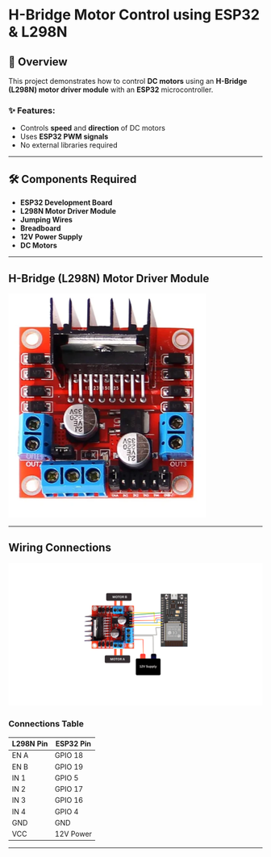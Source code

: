 # H-Bridge Motor Control using ESP32 & L298N

## 🚀 Overview  
This project demonstrates how to control **DC motors** using an **H-Bridge (L298N) motor driver module** with an **ESP32** microcontroller.

### ✨ Features:
- Controls **speed** and **direction** of DC motors  
- Uses **ESP32 PWM signals**  
- No external libraries required  

---

## 🛠 Components Required  
- **ESP32 Development Board**  
- **L298N Motor Driver Module**  
- **Jumping Wires**  
- **Breadboard**  
- **12V Power Supply**  
- **DC Motors**  

---

##  H-Bridge (L298N) Motor Driver Module  
![L298N Module](https://github.com/im-Fatima/H-Bridge_using_ESP32/blob/main/h-bridge.png)  

---

##  Wiring Connections  
![Wiring Diagram](https://github.com/im-Fatima/H-Bridge_using_ESP32/blob/main/connections.png)  

### **Connections Table**  
| **L298N Pin**  | **ESP32 Pin**  | 
|--------------|-------------|
| EN A        | GPIO 18     | 
| EN B        | GPIO 19     | 
| IN 1        | GPIO 5      | 
| IN 2        | GPIO 17     | 
| IN 3        | GPIO 16     | 
| IN 4        | GPIO 4      |  
| GND         | GND         | 
| VCC         | 12V Power   | 

---

